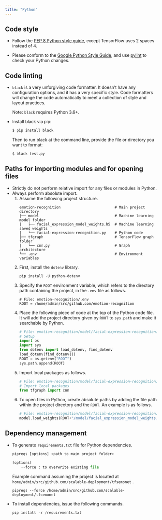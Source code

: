 ```yaml
---
title: "Python"
---
```


## Code style
+ Follow the [PEP 8 Python style guide](https://www.python.org/dev/peps/pep-0008/), except TensorFlow uses 2 spaces instead of 4. 

+ Please conform to the [Google Python Style Guide](https://github.com/google/styleguide/blob/gh-pages/pyguide.md), and use [pylint](https://www.pylint.org/) to check your Python changes.

## Code linting
+ `black` is a very unforgiving code formatter. It doesn’t have any configuration options, and it has a very specific style. Code formatters will change the code automatically to meet a collection of style and layout practices.

    Note: `black` requires Python 3.6+.

+ Install black via pip:
    ```bash
    $ pip install black
    ```
    Then to run black at the command line, provide the file or directory you want to format:
    ```bash
    $ black test.py     
    ```

## Paths for importing modules and for opening files
+ Strictly do not perform relative import for any files or modules in Python. 
+ Always perform absolute import. 
    1. Assume the following project structure.
        ```text
        emotion-recognition                         # Main project directory 
        ├── model                                   # Machine learning model folder 
        |   ├── facial_expression_model_weights.h5  # Machine learning saved weights
        |   └── facial-expression-recognition.py    # Python code 
        ├── tfgraph                                 # TensorFlow graph folder 
        |   └── cnn.py                              # Graph architecture
        └── .env                                    # Environment variables 
        ```
    1. First, install the `dotenv` library.
        ```python
        pip install -U python-dotenv
        ```
    1. Specify the `ROOT` environment variable, which refers to the directory path containing the project, in the `.env` file as follows.
        ```
        # File: emotion-recognition/.env
        ROOT = /home/admin/src/github.com/emotion-recognition
        ```
    1. Place the following piece of code at the top of the Python code file. It will add the project directory given by `ROOT` to `sys.path` and make it searchable by Python. 
        ```python
        # File: emotion-recognition/model/facial-expression-recognition.py
        # Setup
        import os
        import sys
        from dotenv import load_dotenv, find_dotenv
        load_dotenv(find_dotenv())
        ROOT = os.getenv("ROOT")
        sys.path.append(ROOT)
        ```
    1. Import local packages as follows.
        ```python
        # File: emotion-recognition/model/facial-expression-recognition.py
        # Import local packages
        from tfgraph import cnn
        ```
    1. To open files in Python, create absolute paths by adding the file path within the project directory and the `ROOT`. An example is as follows. 
        ```python
        # File: emotion-recognition/model/facial-expression-recognition.py
        model.load_weights(ROOT+"/model/facial_expression_model_weights.h5")  # Load weights for TensorFlow model
        ```

## Dependency management   
+ To generate `requirements.txt` file for Python dependencies.
    ```python
    pipreqs [options] <path to main project folder>

    [options]
        --force : to overwrite existing file
    ```
    Example command assuming the project is located at `home/admin/src/github.com/scalable-deployment/tfsemonet` . 
    ```
    pipreqs --force /home/admin/src/github.com/scalable-deployment/tfsemonet
    ```

+ To install dependencies, issue the following commands.
    ```python
    pip install -r /requirements.txt
    ```